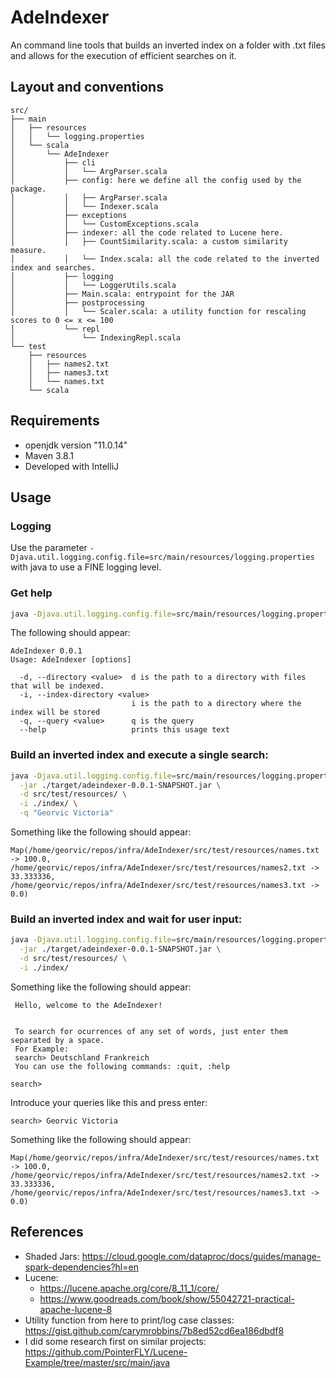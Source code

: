# AdeIndexer

An command line tools that builds an inverted index on a folder with .txt files and allows for the execution of
efficient searches on it.

## Layout and conventions

```text
src/
├── main
│   ├── resources
│   │   └── logging.properties
│   └── scala
│       └── AdeIndexer
│           ├── cli
│           │   └── ArgParser.scala
│           ├── config: here we define all the config used by the package.
│           │   ├── ArgParser.scala
│           │   └── Indexer.scala
│           ├── exceptions
│           │   └── CustomExceptions.scala
│           ├── indexer: all the code related to Lucene here.
│           │   ├── CountSimilarity.scala: a custom similarity measure.
│           │   └── Index.scala: all the code related to the inverted index and searches.
│           ├── logging
│           │   └── LoggerUtils.scala
│           ├── Main.scala: entrypoint for the JAR
│           ├── postprocessing
│           │   └── Scaler.scala: a utility function for rescaling scores to 0 <= x <= 100
│           └── repl
│               └── IndexingRepl.scala
└── test
    ├── resources
    │   ├── names2.txt
    │   ├── names3.txt
    │   └── names.txt
    └── scala
```

## Requirements

- openjdk version "11.0.14"
- Maven 3.8.1
- Developed with IntelliJ

## Usage

### Logging

Use the parameter `-Djava.util.logging.config.file=src/main/resources/logging.properties` with java to use a FINE logging level.

### Get help

```bash
java -Djava.util.logging.config.file=src/main/resources/logging.properties -jar ./target/adeindexer-0.0.1-SNAPSHOT.jar --help
```

The following should appear:

```commandline
AdeIndexer 0.0.1
Usage: AdeIndexer [options]

  -d, --directory <value>  d is the path to a directory with files that will be indexed.
  -i, --index-directory <value>
                           i is the path to a directory where the index will be stored
  -q, --query <value>      q is the query
  --help                   prints this usage text
```

### Build an inverted index and execute a single search:

```bash
java -Djava.util.logging.config.file=src/main/resources/logging.properties \
  -jar ./target/adeindexer-0.0.1-SNAPSHOT.jar \
  -d src/test/resources/ \
  -i ./index/ \
  -q "Georvic Victoria"
```

Something like the following should appear:

```commandline
Map(/home/georvic/repos/infra/AdeIndexer/src/test/resources/names.txt -> 100.0, /home/georvic/repos/infra/AdeIndexer/src/test/resources/names2.txt -> 33.333336, /home/georvic/repos/infra/AdeIndexer/src/test/resources/names3.txt -> 0.0)
```

### Build an inverted index and wait for user input:

```bash
java -Djava.util.logging.config.file=src/main/resources/logging.properties \
  -jar ./target/adeindexer-0.0.1-SNAPSHOT.jar \
  -d src/test/resources/ \
  -i ./index/
```

Something like the following should appear:

```commandline
 Hello, welcome to the AdeIndexer!


 To search for ocurrences of any set of words, just enter them separated by a space.
 For Example:
 search> Deutschland Frankreich
 You can use the following commands: :quit, :help

search> 
```

Introduce your queries like this and press enter:

```commandline
search> Georvic Victoria
```

Something like the following should appear:

```commandline
Map(/home/georvic/repos/infra/AdeIndexer/src/test/resources/names.txt -> 100.0, /home/georvic/repos/infra/AdeIndexer/src/test/resources/names2.txt -> 33.333336, /home/georvic/repos/infra/AdeIndexer/src/test/resources/names3.txt -> 0.0)
```

## References

- Shaded Jars: https://cloud.google.com/dataproc/docs/guides/manage-spark-dependencies?hl=en
- Lucene: 
  - https://lucene.apache.org/core/8_11_1/core/
  - https://www.goodreads.com/book/show/55042721-practical-apache-lucene-8
- Utility function from here to print/log case classes: https://gist.github.com/carymrobbins/7b8ed52cd6ea186dbdf8
- I did some research first on similar projects: https://github.com/PointerFLY/Lucene-Example/tree/master/src/main/java
